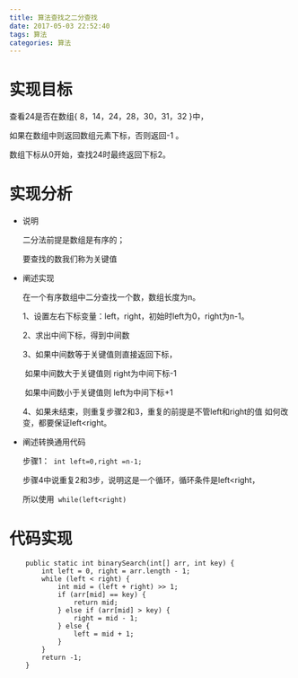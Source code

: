 ```yaml
---
title: 算法查找之二分查找
date: 2017-05-03 22:52:40
tags: 算法
categories: 算法
---
```


# 实现目标

查看24是否在数组{ 8，14，24，28，30，31，32 }中，

如果在数组中则返回数组元素下标，否则返回-1 。

数组下标从0开始，查找24时最终返回下标2。

# 实现分析

- 说明

  二分法前提是数组是有序的；

  要查找的数我们称为关键值

- 阐述实现

  在一个有序数组中二分查找一个数，数组长度为n。

  1、设置左右下标变量：left，right，初始时left为0，right为n-1。

  2、求出中间下标，得到中间数

  3、如果中间数等于关键值则直接返回下标，

  ​	如果中间数大于关键值则 right为中间下标-1

  ​	如果中间数小于关键值则 left为中间下标+1

  4、如果未结束，则重复步骤2和3，重复的前提是不管left和right的值			如何改变，都要保证left<right。

- 阐述转换通用代码

  步骤1：` int left=0,right =n-1;`

  步骤4中说重复2和3步，说明这是一个循环，循环条件是left<right，

  所以使用` while(left<right)`



# 代码实现

```
	public static int binarySearch(int[] arr, int key) {
		int left = 0, right = arr.length - 1;
		while (left < right) {
			int mid = (left + right) >> 1;
			if (arr[mid] == key) {
				return mid;
			} else if (arr[mid] > key) {
				right = mid - 1;
			} else {
				left = mid + 1;
			}
		}
		return -1;
	}
```

